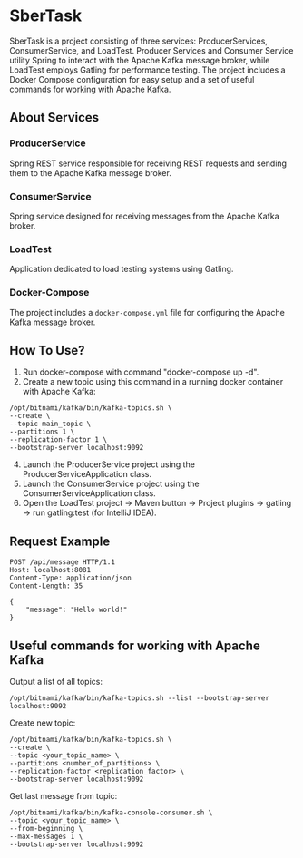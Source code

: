 # SberTask
SberTask is a project consisting of three services: ProducerServices, ConsumerService, and LoadTest.
Producer Services and Consumer Service utility Spring to interact with the Apache Kafka message broker, while LoadTest employs Gatling for performance testing.
The project includes a Docker Compose configuration for easy setup and a set of useful commands for working with Apache Kafka.

## About Services

### ProducerService
Spring REST service responsible for receiving REST requests and sending them to the Apache Kafka message broker.

### ConsumerService
Spring service designed for receiving messages from the Apache Kafka broker.

### LoadTest
Application dedicated to load testing systems using Gatling.

### Docker-Compose
The project includes a `docker-compose.yml` file for configuring the Apache Kafka message broker.

## How To Use?

1. Run docker-compose with command "docker-compose up -d".
2. Create a new topic using this command in a running docker container with Apache Kafka:
```
/opt/bitnami/kafka/bin/kafka-topics.sh \
--create \
--topic main_topic \
--partitions 1 \
--replication-factor 1 \
--bootstrap-server localhost:9092
```
4. Launch the ProducerService project using the ProducerServiceApplication class.
5. Launch the ConsumerService project using the ConsumerServiceApplication class.
6. Open the LoadTest project -> Maven button -> Project plugins -> gatling -> run gatling:test (for IntelliJ IDEA).

## Request Example
```
POST /api/message HTTP/1.1
Host: localhost:8081
Content-Type: application/json
Content-Length: 35

{
    "message": "Hello world!"
}
```

## Useful commands for working with Apache Kafka

Output a list of all topics:

```
/opt/bitnami/kafka/bin/kafka-topics.sh --list --bootstrap-server localhost:9092
```

Create new topic:

```
/opt/bitnami/kafka/bin/kafka-topics.sh \
--create \
--topic <your_topic_name> \
--partitions <number_of_partitions> \
--replication-factor <replication_factor> \
--bootstrap-server localhost:9092
```

Get last message from topic:

```
/opt/bitnami/kafka/bin/kafka-console-consumer.sh \
--topic <your_topic_name> \
--from-beginning \
--max-messages 1 \
--bootstrap-server localhost:9092
```
